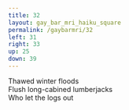 ```yaml
---
title: 32
layout: gay_bar_mri_haiku_square
permalink: /gaybarmri/32
left: 31
right: 33
up: 25
down: 39
---
```

Thawed winter floods  
Flush long-cabined lumberjacks  
Who let the logs out
